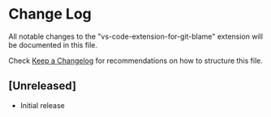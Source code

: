 # Change Log

All notable changes to the "vs-code-extension-for-git-blame" extension will be documented in this file.

Check [Keep a Changelog](http://keepachangelog.com/) for recommendations on how to structure this file.

## [Unreleased]

- Initial release